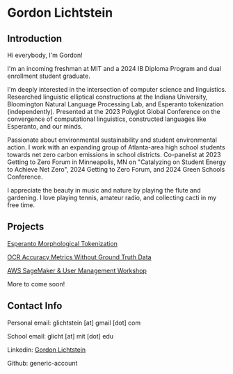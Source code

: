 # Gordon Lichtstein

## Introduction
Hi everybody, I'm Gordon!

I'm an incoming freshman at MIT and a 2024 IB Diploma Program and dual enrollment student graduate.

I'm deeply interested in the intersection of computer science and linguistics. Researched linguistic elliptical constructions at the Indiana University, Bloomington Natural Language Processing Lab, and Esperanto tokenization (independently). Presented at the 2023 Polyglot Global Conference on the convergence of computational linguistics, constructed languages like Esperanto, and our minds.

Passionate about environmental sustainability and student environmental action. I work with an expanding group of Atlanta-area high school students towards net zero carbon emissions in school districts. Co-panelist at 2023 Getting to Zero Forum in Minneapolis, MN on "Catalyzing on Student Energy to Achieve Net Zero", 2024 Getting to Zero Forum, and 2024 Green Schools Conference.

I appreciate the beauty in music and nature by playing the flute and gardening. I love playing tennis, amateur radio, and collecting cacti in my free time.

## Projects

[Esperanto Morphological Tokenization](https://generic-account.github.io/Esperanto-Morphological-Tokenization)

[OCR Accuracy Metrics Without Ground Truth Data](https://generic-account.github.io/OCR-Accuracy-Without-Ground-Truth-Data)

[AWS SageMaker & User Management Workshop](https://generic-account.github.io/Sagemaker-hello-world-2)

More to come soon!

## Contact Info
Personal email: glichtstein [at] gmail [dot] com

School email: glicht [at] mit [dot] edu

Linkedin: [Gordon Lichtstein](https://www.linkedin.com/in/gordon-lichtstein/)

Github: generic-account
